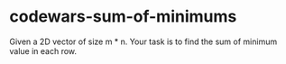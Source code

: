 # codewars-sum-of-minimums
Given a 2D vector of size m * n. Your task is to find the sum of minimum value in each row.
